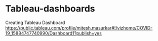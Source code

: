 # Tableau-dashboards
Creating Tableau Dashboard
https://public.tableau.com/profile/mitesh.masurkar#!/vizhome/COVID-19_15884747740990/Dashboard1?publish=yes
